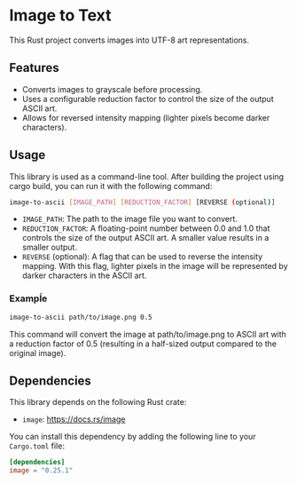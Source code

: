 # Image to Text

This Rust project converts images into UTF-8 art representations.

## Features

- Converts images to grayscale before processing.
- Uses a configurable reduction factor to control the size of the output ASCII art.
- Allows for reversed intensity mapping (lighter pixels become darker characters).

## Usage

This library is used as a command-line tool.  After building the project using cargo build, you can run it with the following command:

```Bash
image-to-ascii [IMAGE_PATH] [REDUCTION_FACTOR] [REVERSE (optional)]
```

- `IMAGE_PATH`: The path to the image file you want to convert.
- `REDUCTION_FACTOR`: A floating-point number between 0.0 and 1.0 that controls the size of the output ASCII art. A smaller value results in a smaller output.
- `REVERSE` (optional): A flag that can be used to reverse the intensity mapping. With this flag, lighter pixels in the image will be represented by darker characters in the ASCII art.

### Exampĺe

```Bash
image-to-ascii path/to/image.png 0.5
```

This command will convert the image at path/to/image.png to ASCII art with a reduction factor of 0.5 (resulting in a half-sized output compared to the original image).

## Dependencies

This library depends on the following Rust crate:

- `image`: https://docs.rs/image

You can install this dependency by adding the following line to your `Cargo.toml` file:

```TOML
[dependencies]
image = "0.25.1"
```
